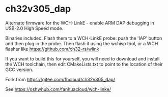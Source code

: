 # ch32v305_dap
Alternate firmware for the WCH-LinkE - enable ARM DAP debugging in USB-2.0 High Speed mode.

Binaries included. Flash them to a WCH-LinkE probe: push the 'IAP' button and then plug in the probe. Then flash it using the wchisp tool, or a WCH flasher like https://github.com/ch32-rs/wlink

If you want to build this for yourself, you will need to download and install the WCH toolchain, then edit CMakeLists.txt to point to the location of their GCC version.

Fork from https://gitee.com/fhcloud/ch32v305_dap/

See https://oshwhub.com/fanhuacloud/wch-linke/
